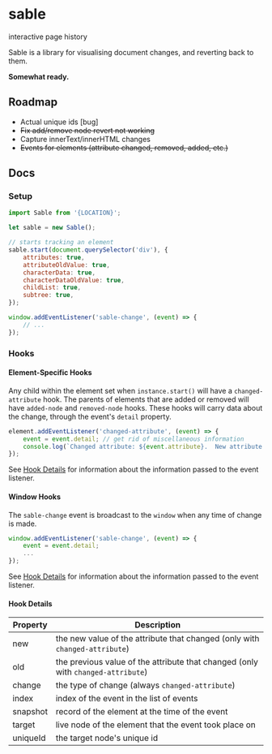 # sable

interactive page history

Sable is a library for visualising document changes, and reverting back to them.

**Somewhat ready.**

## Roadmap

+ Actual unique ids [bug]
+ ~~Fix add/remove node revert not working~~
+ Capture innerText/innerHTML changes
+ ~~Events for elements (attribute changed, removed, added, etc.)~~

## Docs

### Setup

```javascript
import Sable from '{LOCATION}';

let sable = new Sable();

// starts tracking an element
sable.start(document.querySelector('div'), {
    attributes: true,
    attributeOldValue: true,
    characterData: true,
    characterDataOldValue: true,
    childList: true,
    subtree: true,
});

window.addEventListener('sable-change', (event) => {
    // ...
});
```

### Hooks

#### Element-Specific Hooks

Any child within the element set when `instance.start()` will have a `changed-attribute` hook.  The parents of elements that are added or removed will have `added-node` and `removed-node` hooks.  These hooks will carry data about the change, through the event's `detail` property.

```javascript
element.addEventListener('changed-attribute', (event) => {
    event = event.detail; // get rid of miscellaneous information
    console.log(`Changed attribute: ${event.attribute}.  New attribute value: ${event.new}.  Old attribute value: ${event.old}.`);
});
```

See [Hook Details](#hook-details) for information about the information passed to the event listener.

#### Window Hooks

The `sable-change` event is broadcast to the `window` when any time of change is made.

```javascript
window.addEventListener('sable-change', (event) => {
    event = event.detail;
    ...
});
```

See [Hook Details](#hook-details) for information about the information passed to the event listener.

#### Hook Details

| Property | Description |
| -------- | ----------- |
| new | the new value of the attribute that changed (only with `changed-attribute`) |
| old | the previous value of the attribute that changed (only with `changed-attribute`) |
| change | the type of change (always `changed-attribute`) |
| index | index of the event in the list of events |
| snapshot | record of the element at the time of the event |
| target | live node of the element that the event took place on |
| uniqueId | the target node's unique id |
